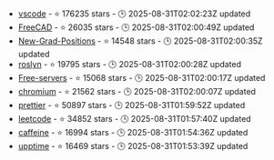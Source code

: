 - [vscode](https://github.com/microsoft/vscode) - ⭐ 176235 stars - 🕒 2025-08-31T02:02:23Z updated
- [FreeCAD](https://github.com/FreeCAD/FreeCAD) - ⭐ 26035 stars - 🕒 2025-08-31T02:00:49Z updated
- [New-Grad-Positions](https://github.com/SimplifyJobs/New-Grad-Positions) - ⭐ 14548 stars - 🕒 2025-08-31T02:00:35Z updated
- [roslyn](https://github.com/dotnet/roslyn) - ⭐ 19795 stars - 🕒 2025-08-31T02:00:28Z updated
- [Free-servers](https://github.com/Pawdroid/Free-servers) - ⭐ 15068 stars - 🕒 2025-08-31T02:00:17Z updated
- [chromium](https://github.com/chromium/chromium) - ⭐ 21562 stars - 🕒 2025-08-31T02:00:07Z updated
- [prettier](https://github.com/prettier/prettier) - ⭐ 50897 stars - 🕒 2025-08-31T01:59:52Z updated
- [leetcode](https://github.com/doocs/leetcode) - ⭐ 34852 stars - 🕒 2025-08-31T01:57:40Z updated
- [caffeine](https://github.com/ben-manes/caffeine) - ⭐ 16994 stars - 🕒 2025-08-31T01:54:36Z updated
- [upptime](https://github.com/upptime/upptime) - ⭐ 16469 stars - 🕒 2025-08-31T01:53:39Z updated
